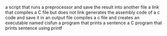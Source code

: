 a script that runs a preprocessor and save the result into another file
a link that compiles a C file but does not link
generates the assembly code of a c code and save it in an output file
compiles a c file and creates an executable named cisfun
a program that prints a sentence
a C program that prints sentence using printf
